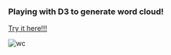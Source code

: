 ### Playing with D3 to generate word cloud!

[Try it here!!!](https://aakankshadc.github.io/word-cloud/)

![wc](https://github.com/user-attachments/assets/32614ea8-25f3-4380-8240-fa02821490df)
